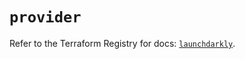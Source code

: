 # `provider`

Refer to the Terraform Registry for docs: [`launchdarkly`](https://registry.terraform.io/providers/launchdarkly/launchdarkly/2.25.3/docs).
